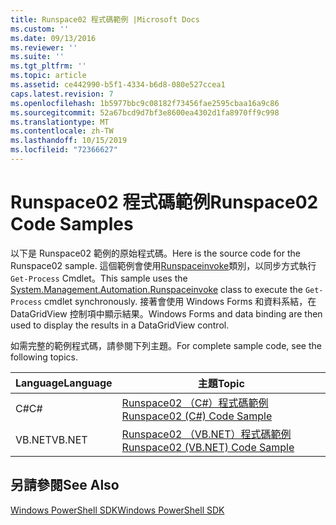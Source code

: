 ```yaml
---
title: Runspace02 程式碼範例 |Microsoft Docs
ms.custom: ''
ms.date: 09/13/2016
ms.reviewer: ''
ms.suite: ''
ms.tgt_pltfrm: ''
ms.topic: article
ms.assetid: ce442990-b5f1-4334-b6d8-080e527ccea1
caps.latest.revision: 7
ms.openlocfilehash: 1b5977bbc9c08182f73456fae2595cbaa16a9c86
ms.sourcegitcommit: 52a67bcd9d7bf3e8600ea4302d1fa8970ff9c998
ms.translationtype: MT
ms.contentlocale: zh-TW
ms.lasthandoff: 10/15/2019
ms.locfileid: "72366627"
---
```

# <a name="runspace02-code-samples"></a><span data-ttu-id="cfd13-102">Runspace02 程式碼範例</span><span class="sxs-lookup"><span data-stu-id="cfd13-102">Runspace02 Code Samples</span></span>

<span data-ttu-id="cfd13-103">以下是 Runspace02 範例的原始程式碼。</span><span class="sxs-lookup"><span data-stu-id="cfd13-103">Here is the source code for the Runspace02 sample.</span></span> <span data-ttu-id="cfd13-104">這個範例會使用[Runspaceinvoke](/dotnet/api/System.Management.Automation.RunspaceInvoke)類別，以同步方式執行 `Get-Process` Cmdlet。</span><span class="sxs-lookup"><span data-stu-id="cfd13-104">This sample uses the [System.Management.Automation.Runspaceinvoke](/dotnet/api/System.Management.Automation.RunspaceInvoke) class to execute the `Get-Process` cmdlet synchronously.</span></span> <span data-ttu-id="cfd13-105">接著會使用 Windows Forms 和資料系結，在 DataGridView 控制項中顯示結果。</span><span class="sxs-lookup"><span data-stu-id="cfd13-105">Windows Forms and data binding are then used to display the results in a DataGridView control.</span></span>

<span data-ttu-id="cfd13-106">如需完整的範例程式碼，請參閱下列主題。</span><span class="sxs-lookup"><span data-stu-id="cfd13-106">For complete sample code, see the following topics.</span></span>

|<span data-ttu-id="cfd13-107">Language</span><span class="sxs-lookup"><span data-stu-id="cfd13-107">Language</span></span>|<span data-ttu-id="cfd13-108">主題</span><span class="sxs-lookup"><span data-stu-id="cfd13-108">Topic</span></span>|
|--------------|-----------|
|<span data-ttu-id="cfd13-109">C#</span><span class="sxs-lookup"><span data-stu-id="cfd13-109">C#</span></span>|[<span data-ttu-id="cfd13-110">Runspace02 （C#）程式碼範例</span><span class="sxs-lookup"><span data-stu-id="cfd13-110">Runspace02 (C#) Code Sample</span></span>](./runspace02-csharp-code-sample.md)|
|<span data-ttu-id="cfd13-111">VB.NET</span><span class="sxs-lookup"><span data-stu-id="cfd13-111">VB.NET</span></span>|[<span data-ttu-id="cfd13-112">Runspace02 （VB.NET）程式碼範例</span><span class="sxs-lookup"><span data-stu-id="cfd13-112">Runspace02 (VB.NET) Code Sample</span></span>](./runspace02-vb-net-code-sample.md)|

## <a name="see-also"></a><span data-ttu-id="cfd13-113">另請參閱</span><span class="sxs-lookup"><span data-stu-id="cfd13-113">See Also</span></span>

[<span data-ttu-id="cfd13-114">Windows PowerShell SDK</span><span class="sxs-lookup"><span data-stu-id="cfd13-114">Windows PowerShell SDK</span></span>](../windows-powershell-reference.md)